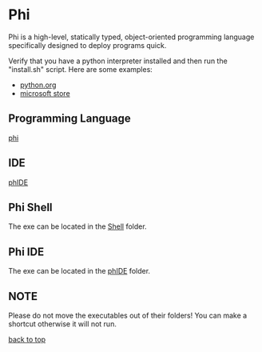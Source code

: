 # Phi

Phi is a high-level, statically typed, object-oriented programming language specifically designed to deploy programs quick.

Verify that you have a python interpreter installed and then run the "install.sh" script.
Here are some examples:

- [python.org](https://www.python.org/)
- [microsoft store](https://apps.microsoft.com/detail/9NRWMJP3717K?hl=en-za&gl=ZA)

## Programming Language

[phi](ProgrammingLanguage.MD)

## IDE

[phIDE](phIDE.md)

## Phi Shell

The exe can be located in the [Shell](Shell) folder.

## Phi IDE

The exe can be located in the [phIDE](phIDE) folder.

## NOTE

Please do not move the executables out of their folders! You can make a shortcut otherwise it will not run.

[back to top](README.md)
